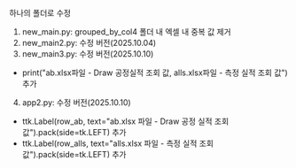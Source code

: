 하나의 폴더로 수정
1) new_main.py: grouped_by_col4 폴더 내 엑셀 내 중복 값 제거
2) new_main2.py: 수정 버전(2025.10.04)
3) new_main3.py: 수정 버전(2025.10.10)
- print("ab.xlsx파일 - Draw 공정실적 조회 값, alls.xlsx파일 - 측정 실적 조회 값") 추가
4) app2.py: 수정 버전(2025.10.10)
- ttk.Label(row_ab, text="ab.xlsx 파일 - Draw 공정 실적 조회 값").pack(side=tk.LEFT) 추가
- ttk.Label(row_alls, text="alls.xlsx 파일 - 측정 실적 조회 값").pack(side=tk.LEFT) 추가
